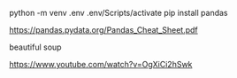 python -m venv .env
.env/Scripts/activate
 pip install pandas


 https://pandas.pydata.org/Pandas_Cheat_Sheet.pdf


beautiful soup

 https://www.youtube.com/watch?v=OgXiCi2hSwk